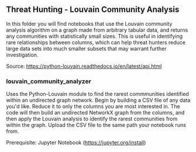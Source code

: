 ## Threat Hunting - Louvain Community Analysis
In this folder you will find notebooks that use the Louvain community analysis algorithm on a graph made from arbitrary tabular data, and returns any communities with 
statistically small sizes.  This is useful in identifying rare relationships between columns, which can help threat hunters reduce large data sets into much smaller
subsets that may warrant further investigation.

Source: https://python-louvain.readthedocs.io/en/latest/api.html

### louvain_community_analyzer
Uses the Python-Louvain module to find the rarest commmunities identified within an undirected graph network.
Begin by building a CSV file of any data you'd like.  Reduce it to only the columns you are most interested in.  The code will then build an undirected
NetworkX graph from the columns, and then apply the Louvain analysis to identify the rarest communities from within the graph.  Upload the 
CSV file to the same path your notebook runs from.

Prerequisite: Jupyter Notebook (https://jupyter.org/install)
